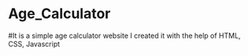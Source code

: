 # Age_Calculator
#It is a simple age calculator website
I created it with the help of HTML, CSS, Javascript 

